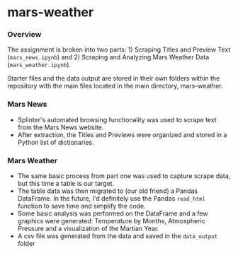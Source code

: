 # mars-weather

### Overview
The assignment is broken into two parts: 1) Scraping Titles and Preview Text (`mars_news.ipynb`) and 2) Scraping and Analyzing Mars Weather Data (`mars_weather.ipynb`). 

Starter files and the data output are stored in their own folders within the repository with the main files located in the main directory, mars-weather. 

### Mars News
- Splinter's automated browsing functionality was used to scrape text from the Mars News website. 
- After extraction, the Titles and Previews were organized and stored in a Python list of dictionaries. 

### Mars Weather
- The same basic process from part one was used to capture scrape data, but this time a table is our target. 
- The table data was then migrated to (our old friend) a Pandas DataFrame. In the future, I'd definitely use the Pandas `read_html` function to save time and simplify the code. 
- Some basic analysis was performed on the DataFrame and a few graphics were generated: Temperature by Months, Atmospheric Pressure and a visualization of the Martian Year. 
- A csv file was generated from the data and saved in the `data_output` folder
